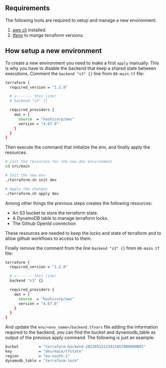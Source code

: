 ## Requirements

The following tools are required to setup and manage a new environment. 

1. [aws cli](https://docs.aws.amazon.com/cli/latest/userguide/getting-started-install.html) installed.
2. [tfenv](https://github.com/tfutils/tfenv) to mange terraform versions.

## How setup a new environment

To create a new environment you need to make a first `apply` manually. This is why you have to disable the backend that keep a shared state between executions. Comment the `backend "s3" {}` line from `00-main.tf` file:

``` sh
terraform {
  required_version = "1.2.8"

  # v------- this line!
  # backend "s3" {}

  required_providers {
    aws = {
      source  = "hashicorp/aws"
      version = "4.67.0"
    }
  }
}
```

Then execute the command that initialize the env, and finally apply the resources.

```bash
# init the resources for the new dev environment
cd src/main

# Init the new env
./terraform.sh init dev

# Apply the changes
./terraform.sh apply dev
```

Among other things the previous steps creates the following resources:
* An S3 bucket to store the terraform state.
* A DynamoDB table to manage terraform locks.
* The Github OpenId connection

These resources are needed to keep the locks and state of terraform and to allow github workflows to access to them.

Finally remove the comment from the line `backend "s3" {}` from `00-main.tf` file:

``` sh
terraform {
  required_version = "1.2.8"

  # v------- this line!
  backend "s3" {}

  required_providers {
    aws = {
      source  = "hashicorp/aws"
      version = "4.67.0"
    }
  }
}
```

And update the `env/<env_name>/backend.tfvars` file adding the information required to the backend, you can find the bucket and dynamodb_table as output of the previous apply command. The following is just an example:

``` sh
bucket         = "terraform-backend-20220513123912057800000001"
key            = "dev/main/tfstate"
region         = "eu-south-1"
dynamodb_table = "terraform-lock"
```

